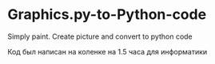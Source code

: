 # Graphics.py-to-Python-code
Simply paint. Create picture and convert to python code

Код был написан на коленке на 1.5 часа для информатики
